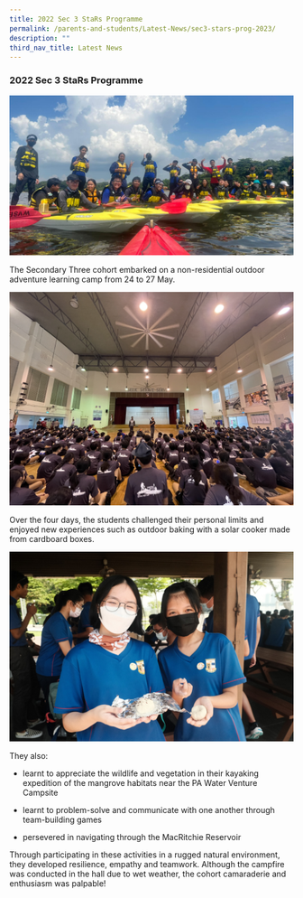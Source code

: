 ```yaml
---
title: 2022 Sec 3 StaRs Programme
permalink: /parents-and-students/Latest-News/sec3-stars-prog-2023/
description: ""
third_nav_title: Latest News
---
```

### 2022 Sec 3 StaRs Programme

![](/images/Sec%203%20StaRs%20Programme%202022/Kayaking%202.jpg)

The Secondary Three cohort embarked on a non-residential outdoor adventure learning camp from 24 to 27 May.

![](/images/Sec%203%20StaRs%20Programme%202022/Campfire%201.jpg)

Over the four days, the students challenged their personal limits and enjoyed new experiences such as outdoor baking with a solar cooker made from cardboard boxes. 

![](/images/Sec%203%20StaRs%20Programme%202022/Outdoor%20baking%202.jpg)

They also:

* learnt to appreciate the wildlife and vegetation in their kayaking expedition of the mangrove habitats near the PA Water Venture Campsite

* learnt to problem-solve and communicate with one another through team-building games

* persevered in navigating through the MacRitchie Reservoir

Through participating in these activities in a rugged natural environment, they developed resilience, empathy and teamwork. Although the campfire was conducted in the hall due to wet weather, the cohort camaraderie and enthusiasm was palpable!